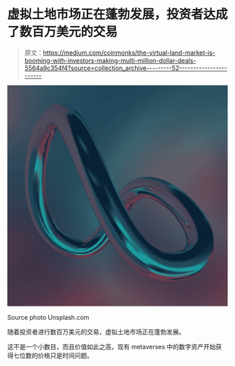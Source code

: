 # 虚拟土地市场正在蓬勃发展，投资者达成了数百万美元的交易

> 原文：<https://medium.com/coinmonks/the-virtual-land-market-is-booming-with-investors-making-multi-million-dollar-deals-5564a9c354f4?source=collection_archive---------52----------------------->

![](img/364669f8f4f6aec1974a19e7c38dcd3f.png)

Source photo Unsplash.com

随着投资者进行数百万美元的交易，虚拟土地市场正在蓬勃发展。

这不是一个小数目，而且价值如此之高，现有 metaverses 中的数字资产开始获得七位数的价格只是时间问题。